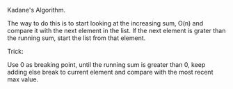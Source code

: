 Kadane's Algorithm.

The way to do this is to start looking at the increasing sum, O(n) and compare it with the next element in the list.
If the next element is grater than the running sum, start the list from that element.

Trick:

Use 0 as breaking point, until the running sum is greater than 0, keep adding else break to current element and compare with the most recent max value.